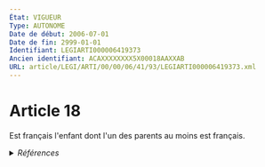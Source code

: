 ```yaml
---
État: VIGUEUR
Type: AUTONOME
Date de début: 2006-07-01
Date de fin: 2999-01-01
Identifiant: LEGIARTI000006419373
Ancien identifiant: ACAXXXXXXXX5X00018AAXXAB
URL: article/LEGI/ARTI/00/00/06/41/93/LEGIARTI000006419373.xml
---
```


<h1>Article 18</h1>

Est français l'enfant dont l'un des parents au moins est français.


<details>
  <summary><em>Références</em></summary>

  <h2>Articles faisant référence à l'article</h2>
  
  <ul>
    <li>
      <a href="https://legal.tricoteuses.fr//redirection/LEGIARTI000006285067?vers=git&vers=legifrance">Ordonnance n° 2005-759 du 4 juillet 2005 portant réforme de la filiation - article 17 ENTIEREMENT_MODIF</a> MODIFICATION cible
    </li>
  </ul>
  
  <h2>Textes faisant référence à l'article</h2>
  
  <ul>
    <li>
      <a href="https://legal.tricoteuses.fr//redirection/JORFTEXT000000362019?vers=git&vers=legifrance">LOI n° 93-933 du 22 juillet 1993 réformant le droit de la nationalité</a> CODIFICATION cible
    </li>
    <li>
      <a href="https://legal.tricoteuses.fr//redirection/JORFTEXT000000451869?vers=git&vers=legifrance">Ordonnance n° 2005-759 du 4 juillet 2005 portant réforme de la filiation</a> SPEC_APPLI cible
    </li>
  </ul>
  
  <h2>Références faites par l'article</h2>
  
  <ul>
    <li>
      1993-07-22 CODIFICATION source <a href="https://legal.tricoteuses.fr//redirection/JORFTEXT000000362019?vers=git&vers=legifrance">LOI n° 93-933 du 22 juillet 1993 réformant le droit de la nationalité</a>
    </li>
    <li>
      1993-12-30 CITATION cible <a href="https://legal.tricoteuses.fr//redirection/LEGIARTI000041422234?vers=git&vers=legifrance">Décret n°93-1362 du 30 décembre 1993 relatif aux déclarations de nationalité, aux décisions de naturalisation, de réintégration, de perte, de déchéance et de retrait de la nationalité française - article 22 AUTONOME VIGUEUR, en vigueur depuis le 2020-01-01</a>
    </li>
    <li>
      2005-07-04 SPEC_APPLI source <a href="https://legal.tricoteuses.fr//redirection/JORFTEXT000000451869?vers=git&vers=legifrance">Ordonnance n° 2005-759 du 4 juillet 2005 portant réforme de la filiation</a>
    </li>
    <li>
      2005-07-04 MODIFICATION source <a href="https://legal.tricoteuses.fr//redirection/LEGIARTI000006285067?vers=git&vers=legifrance">Ordonnance n° 2005-759 du 4 juillet 2005 portant réforme de la filiation - article 17 ENTIEREMENT_MODIF</a>
    </li>
    <li>
      2019-12-30 CITATION cible <a href="https://legal.tricoteuses.fr//redirection/LEGIARTI000039820314?vers=git&vers=legifrance">Décret n° 2019-1507 du 30 décembre 2019 portant modification du décret n° 93-1362 du 30 décembre 1993 modifié relatif aux déclarations de nationalité, aux décisions de naturalisation, de réintégration, de perte, de déchéance et de retrait de la nationalité française - article 28 ENTIEREMENT_MODIF</a>
    </li>
    <li>
      2019-12-30 CITATION cible <a href="https://legal.tricoteuses.fr//redirection/LEGIARTI000039820318?vers=git&vers=legifrance">Décret n° 2019-1507 du 30 décembre 2019 portant modification du décret n° 93-1362 du 30 décembre 1993 modifié relatif aux déclarations de nationalité, aux décisions de naturalisation, de réintégration, de perte, de déchéance et de retrait de la nationalité française - article 30 ENTIEREMENT_MODIF</a>
    </li>
    <li>
      2999-01-01 CITATION cible <a href="https://legal.tricoteuses.fr//redirection/LEGIARTI000006419472?vers=git&vers=legifrance">Code civil - article 20 AUTONOME VIGUEUR, en vigueur depuis le 1993-07-23</a>
    </li>
    <li>
      2999-01-01 CONCORDE cible <a href="https://legal.tricoteuses.fr//redirection/LEGIARTI000006523988?vers=git&vers=legifrance">Code de la nationalité française - article 17 AUTONOME TRANSFERE, en vigueur du 1973-01-10 au 1993-07-23</a>
    </li>
  </ul>
</details>
